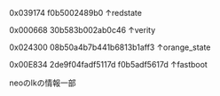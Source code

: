 0x039174
f0b5002489b0
↑redstate

0x000668
30b583b002ab0c46
↑verity

0x024300
08b50a4b7b441b6813b1aff3
↑orange_state

0x00E834
2de9f04fadf5117d
f0b5adf5617d
↑fastboot

neoのlkの情報一部
